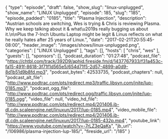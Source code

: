 {
  "type": "episode",
  "draft": false,
  "show_slug": "linux-unplugged",
  "show_name": "LINUX Unplugged",
  "episode": 185,
  "slug": "185",
  "episode_padded": "0185",
  "title": "Plasma Injection",
  "description": "Austrian schools are switching, Wes is trying & Chris is reviewing Plasma. Why we keep talking about it & what\u2019s really bugging us about it.\n\nPlus the 7-Inch Ubuntu Laptop might be legit & Linus reflects on what he really hates after 25 years of Linux.",
  "date": "2017-02-21T20:55:45-08:00",
  "header_image": "/images/shows/linux-unplugged.png",
  "categories": [
    "LINUX Unplugged"
  ],
  "tags": [],
  "hosts": [
    "chris",
    "wes"
  ],
  "guests": [],
  "sponsors": [],
  "podcast_duration": "01:27:48",
  "podcast_file": "https://chtbl.com/track/392D9/aphid.fireside.fm/d/1437767933/f31a453c-fa15-491f-8618-3f71f1d565e5/654d71f5-2d57-4899-a0d9-8d1b51d9b8fd.mp3",
  "podcast_bytes": 42533735,
  "podcast_chapters": null,
  "podcast_alt_file": "http://www.podtrac.com/pts/redirect.mp3/traffic.libsyn.com/jnite/lup-0185.mp3",
  "podcast_ogg_file": "http://www.podtrac.com/pts/redirect.ogg/traffic.libsyn.com/jnite/lup-0185.ogg",
  "video_file": null,
  "video_hd_file": "http://www.podtrac.com/pts/redirect.mp4/201406.jb-dl.cdn.scaleengine.net/linuxun/2017/lup-0185.mp4",
  "video_mobile_file": "http://www.podtrac.com/pts/redirect.mp4/201406.jb-dl.cdn.scaleengine.net/linuxun/2017/lup-0185-432p.mp4",
  "youtube_link": "https://www.youtube.com/watch?v=-7rLZ3eQaKs",
  "jb_url": "/106986/plasma-injection-lup-185/",
  "fireside_url": "/185"
}

